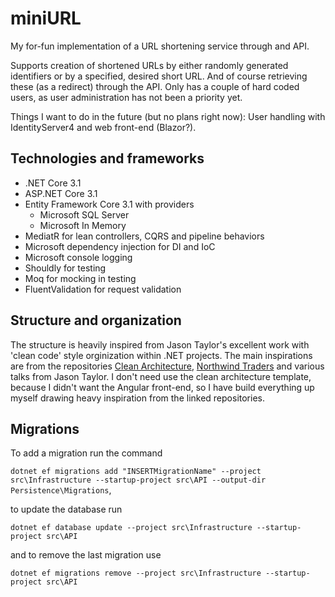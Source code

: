 # miniURL

My for-fun implementation of a URL shortening service through and API.

Supports creation of shortened URLs by either randomly generated identifiers or by a specified, desired short URL. And of course retrieving these (as a redirect) through the API. Only has a couple of hard coded users, as user administration has not been a priority yet.

Things I want to do in the future (but no plans right now): User handling with IdentityServer4 and web front-end (Blazor?).

## Technologies and frameworks

* .NET Core 3.1
* ASP.NET Core 3.1
* Entity Framework Core 3.1 with providers
  * Microsoft SQL Server
  * Microsoft In Memory
* MediatR for lean controllers, CQRS and pipeline behaviors
* Microsoft dependency injection for DI and IoC
* Microsoft console logging
* Shouldly for testing
* Moq for mocking in testing
* FluentValidation for request validation

## Structure and organization

The structure is heavily inspired from Jason Taylor's excellent work with 'clean code' style orginization within .NET projects. The main inspirations are from the repositories [Clean Architecture](https://github.com/jasontaylordev/CleanArchitecture), [Northwind Traders](https://github.com/jasontaylordev/NorthwindTraders) and various talks from Jason Taylor. I don't need use the clean architecture template, because I didn't want the Angular front-end, so I have build everything up myself drawing heavy inspiration from the linked repositories.

## Migrations

To add a migration run the command

`dotnet ef migrations add "INSERTMigrationName" --project src\Infrastructure --startup-project src\API --output-dir Persistence\Migrations`,

to update the database run

`dotnet ef database update --project src\Infrastructure --startup-project src\API`

and to remove the last migration use

`dotnet ef migrations remove --project src\Infrastructure --startup-project src\API`
